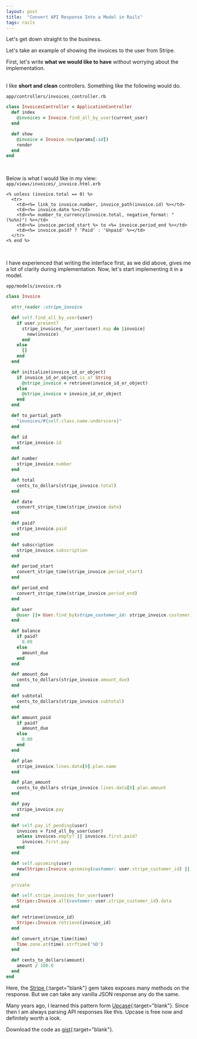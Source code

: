 ```yaml
---
layout: post
title:  "Convert API Response Into a Model in Rails"
tags: rails
---
```


Let's get down straight to the business.

Let's take an example of showing the invoices to the user from Stripe.

First, let's write **what we would like to have** without worrying about the implementation.  
<br/>

I like **short and clean** controllers. Something like the following would do.

`app/controllers/invoices_controller.rb`

```ruby
class InvoicesController < ApplicationController
  def index
    @invoices = Invoice.find_all_by_user(current_user)
  end

  def show
    @invoice = Invoice.new(params[:id])
    render
  end
end
```
<br />
  
Below is what I would like in my view: `app/views/invoices/_invoice.html.erb`
```erb
<% unless (invoice.total == 0) %>
  <tr>
    <td><%= link_to invoice.number, invoice_path(invoice.id) %></td>
    <td><%= invoice.date %></td>
    <td><%= number_to_currency(invoice.total, negative_format: "(%u%n)") %></td>
    <td><%= invoice.period_start %> to <%= invoice.period_end %></td>
    <td><%= invoice.paid? ? 'Paid' : 'Unpaid' %></td>
  </tr>
<% end %>
```
<br />

I have experienced that writing the interface first, as we did above, gives me a lot of clarity during implementation.
Now, let's start implementing it in a model.

`app/models/invoice.rb`
```ruby
class Invoice

  attr_reader :stripe_invoice

  def self.find_all_by_user(user)
    if user.present?
      stripe_invoices_for_user(user).map do |invoice|
        new(invoice)
      end
    else
      []
    end
  end

  def initialize(invoice_id_or_object)
    if invoice_id_or_object.is_a? String
      @stripe_invoice = retrieve(invoice_id_or_object)
    else
      @stripe_invoice = invoice_id_or_object
    end
  end

  def to_partial_path
    "invoices/#{self.class.name.underscore}"
  end

  def id
    stripe_invoice.id
  end

  def number
    stripe_invoice.number
  end

  def total
    cents_to_dollars(stripe_invoice.total)
  end

  def date
    convert_stripe_time(stripe_invoice.date)
  end

  def paid?
    stripe_invoice.paid
  end

  def subscription
    stripe_invoice.subscription
  end

  def period_start
    convert_stripe_time(stripe_invoice.period_start)
  end

  def period_end
    convert_stripe_time(stripe_invoice.period_end)
  end

  def user
    @user ||= User.find_by(stripe_customer_id: stripe_invoice.customer)
  end

  def balance
    if paid?
      0.00
    else
      amount_due
    end
  end

  def amount_due
    cents_to_dollars(stripe_invoice.amount_due)
  end

  def subtotal
    cents_to_dollars(stripe_invoice.subtotal)
  end

  def amount_paid
    if paid?
      amount_due
    else
      0.00
    end
  end

  def plan
    stripe_invoice.lines.data[0].plan.name
  end

  def plan_amount
    cents_to_dollars stripe_invoice.lines.data[0].plan.amount
  end

  def pay
    stripe_invoice.pay
  end

  def self.pay_if_pending(user)
    invoices = find_all_by_user(user)
    unless invoices.empty? || invoices.first.paid?
      invoices.first.pay
    end
  end

  def self.upcoming(user)
    new(Stripe::Invoice.upcoming(customer: user.stripe_customer_id) || nil )
  end

  private

  def self.stripe_invoices_for_user(user)
    Stripe::Invoice.all(customer: user.stripe_customer_id).data
  end

  def retrieve(invoice_id)
    Stripe::Invoice.retrieve(invoice_id)
  end

  def convert_stripe_time(time)
    Time.zone.at(time).strftime('%D')
  end

  def cents_to_dollars(amount)
    amount / 100.0
  end
end
```

Here, the [ Stripe ](https://github.com/stripe/stripe-ruby){:target="blank"} gem takes exposes many methods on the response. But we can take any vanilla JSON response any do the same.

Many years ago, I learned this pattern form [Upcase](https://thoughtbot.com/upcase){:target="blank"}. Since then I am always parsing API responses like this. Upcase is free now and definitely worth a look.

Download the code as [gist](https://gist.github.com/tannakartikey/d9f2b7cb8a473319f65fa325790c52dd){:target="blank"}.
